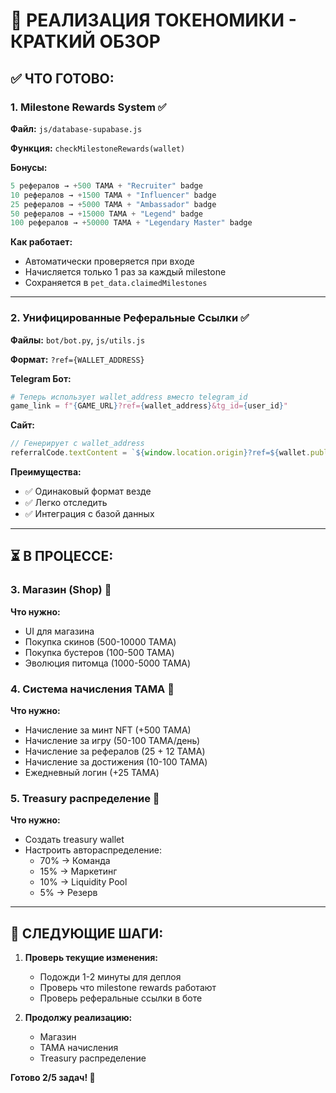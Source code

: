 # 🚀 РЕАЛИЗАЦИЯ ТОКЕНОМИКИ - КРАТКИЙ ОБЗОР

## ✅ ЧТО ГОТОВО:

### 1. Milestone Rewards System ✅
**Файл:** `js/database-supabase.js`

**Функция:** `checkMilestoneRewards(wallet)`

**Бонусы:**
```javascript
5 рефералов → +500 TAMA + "Recruiter" badge
10 рефералов → +1500 TAMA + "Influencer" badge  
25 рефералов → +5000 TAMA + "Ambassador" badge
50 рефералов → +15000 TAMA + "Legend" badge
100 рефералов → +50000 TAMA + "Legendary Master" badge
```

**Как работает:**
- Автоматически проверяется при входе
- Начисляется только 1 раз за каждый milestone
- Сохраняется в `pet_data.claimedMilestones`

---

### 2. Унифицированные Реферальные Ссылки ✅
**Файлы:** `bot/bot.py`, `js/utils.js`

**Формат:** `?ref={WALLET_ADDRESS}`

**Telegram Бот:**
```python
# Теперь использует wallet_address вместо telegram_id
game_link = f"{GAME_URL}?ref={wallet_address}&tg_id={user_id}"
```

**Сайт:**
```javascript
// Генерирует с wallet_address
referralCode.textContent = `${window.location.origin}?ref=${wallet.publicKey}`;
```

**Преимущества:**
- ✅ Одинаковый формат везде
- ✅ Легко отследить
- ✅ Интеграция с базой данных

---

## ⏳ В ПРОЦЕССЕ:

### 3. Магазин (Shop) 🔄
**Что нужно:**
- UI для магазина
- Покупка скинов (500-10000 TAMA)
- Покупка бустеров (100-500 TAMA)
- Эволюция питомца (1000-5000 TAMA)

### 4. Система начисления TAMA 🔄
**Что нужно:**
- Начисление за минт NFT (+500 TAMA)
- Начисление за игру (50-100 TAMA/день)
- Начисление за рефералов (25 + 12 TAMA)
- Начисление за достижения (10-100 TAMA)
- Ежедневный логин (+25 TAMA)

### 5. Treasury распределение 🔄
**Что нужно:**
- Создать treasury wallet
- Настроить автораспределение:
  - 70% → Команда
  - 15% → Маркетинг
  - 10% → Liquidity Pool
  - 5% → Резерв

---

## 📝 СЛЕДУЮЩИЕ ШАГИ:

1. **Проверь текущие изменения:**
   - Подожди 1-2 минуты для деплоя
   - Проверь что milestone rewards работают
   - Проверь реферальные ссылки в боте

2. **Продолжу реализацию:**
   - Магазин
   - TAMA начисления
   - Treasury распределение

**Готово 2/5 задач! 🚀**



